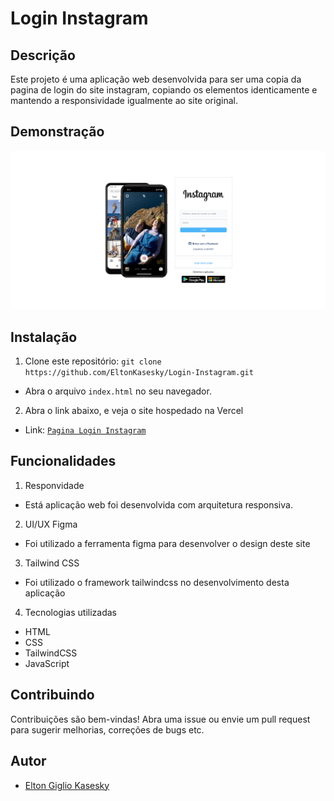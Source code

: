 # Login Instagram

## Descrição
Este projeto é uma aplicação web desenvolvida para ser uma copia da pagina de login do site instagram, copiando os elementos identicamente e mantendo a responsividade igualmente ao site original.

## Demonstração
![Demonstração](src/images/viewsite.png)

## Instalação
1. Clone este repositório: `git clone https://github.com/EltonKasesky/Login-Instagram.git`
- Abra o arquivo `index.html` no seu navegador.

2. Abra o link abaixo, e veja o site hospedado na Vercel
- Link: [`Pagina Login Instagram`](https://login-instagram-kasesky.vercel.app)

## Funcionalidades
1. Responvidade
- Está aplicação web foi desenvolvida com arquitetura responsiva.

2. UI/UX Figma
- Foi utilizado a ferramenta figma para desenvolver o design deste site

3. Tailwind CSS
- Foi utilizado o framework tailwindcss no desenvolvimento desta aplicação

4. Tecnologias utilizadas
- HTML
- CSS
- TailwindCSS
- JavaScript

## Contribuindo
Contribuições são bem-vindas! Abra uma issue ou envie um pull request para sugerir melhorias, correções de bugs etc.

## Autor
- [Elton Giglio Kasesky](https://github.com/EltonKasesky)
